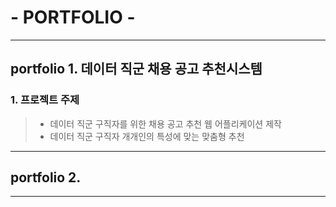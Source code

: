 # - PORTFOLIO -
---
## portfolio 1. 데이터 직군 채용 공고 추천시스템
### 1. 프로젝트 주제
> * 데이터 직군 구직자를 위한 채용 공고 추천 웹 어플리케이션 제작
> * 데이터 직군 구직자 개개인의 특성에 맞는 맞춤형 추천
---
## portfolio 2.
---
